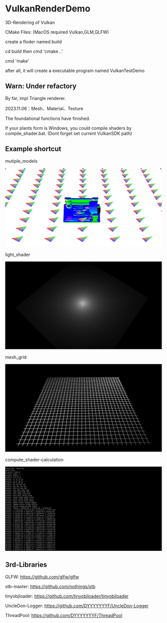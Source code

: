 # VulkanRenderDemo
3D-Rendering of Vulkan 

CMake Files: (MacOS required Vulkan,GLM,GLFW)

create a floder named build

cd build then cmd 'cmake ..'

cmd 'make'

after all, it will create a executable program named VulkanTestDemo

## Warn: Under refactory 
By far, impl Triangle renderer.

2023.11.06：Mesh、Material、Texture

The foundational functions have finished.

If your plants form is Windows, you could compile shaders by compile_shader.bat. (Dont forget set current VulkanSDK path)

## Example shortcut

mutiple_models

![](examples/shortcut/RenderEngine.png)

light_shader

![](examples/shortcut/LightShader.png)

mesh_grid

![](examples/shortcut/MeshGrid.png)

compute_shader-calculation

![](examples/shortcut/ComputeShader.png)

## 3rd-Libraries

GLFW: https://github.com/glfw/glfw

stb-master: https://github.com/nothings/stb

tinyobjloader: https://github.com/tinyobjloader/tinyobjloader

UncleDon-Logger: https://github.com/DYYYYYYYF/UncleDon-Logger

ThreadPool: https://github.com/DYYYYYYYF/ThreadPool

